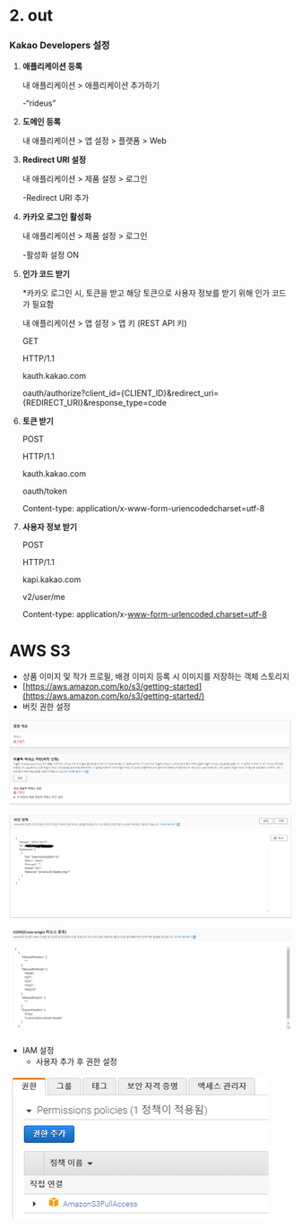 # 2. out

### Kakao Developers 설정

1. **애플리케이션 등록**

   내 애플리케이션 > 애플리케이션 추가하기

   -“rideus”

2. **도메인 등록**

   내 애플리케이션 > 앱 설정 > 플랫폼 > Web

3. **Redirect URI 설정**

   내 애플리케이션 > 제품 설정 > 로그인

   -Redirect URI 추가

4. **카카오 로그인 활성화**

   내 애플리케이션 > 제품 설정 > 로그인

   -활성화 설정 ON

5. **인가 코드 받기**

   \*카카오 로그인 시, 토큰을 받고 해당 토큰으로 사용자 정보를 받기 위해 인가 코드가 필요함

   내 애플리케이션 > 앱 설정 > 앱 키 (REST API 키)

   GET

   HTTP/1.1

   kauth.kakao.com

   oauth/authorize?client_id={CLIENT_ID}&redirect_uri={REDIRECT_URI}&response_type=code

6. **토큰 받기**

   POST

   HTTP/1.1

   kauth.kakao.com

   oauth/token

   Content-type: application/x-www-form-uriencodedcharset=utf-8

7. **사용자 정보 받기**

   POST

   HTTP/1.1

   kapi.kakao.com

   v2/user/me

   Content-type: application/x-www-form-urlencoded.charset=utf-8

# AWS S3

- 상품 이미지 및 작가 프로필, 배경 이미지 등록 시 이미지를 저장하는 객체 스토리지
- [https://aws.amazon.com/ko/s3/getting-started](https://aws.amazon.com/ko/s3/getting-started/)
- 버킷 권한 설정

![Untitled](2%20out%203a5fb63ab41c4a1ea10272f7ef847a2b/Untitled.png)

![Untitled](2%20out%203a5fb63ab41c4a1ea10272f7ef847a2b/Untitled%201.png)

![Untitled](2%20out%203a5fb63ab41c4a1ea10272f7ef847a2b/Untitled%202.png)

- IAM 설정
  - 사용자 추가 후 권한 설정

![Untitled](2%20out%203a5fb63ab41c4a1ea10272f7ef847a2b/Untitled%203.png)
